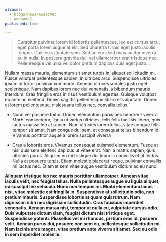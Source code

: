 ```yaml
---
aliases:
  - blogs/news/awesome2
  - awesome2
published: true

---
```

> Curabitur pulvinar, lorem id lobortis pellentesque, leo est cursus arcu, eget porta lorem augue at elit. Sed pharetra turpis eget justo iaculis tempor. Duis eu vulputate sem. Sed ac eros sed risus auctor viverra eu in nulla. In posuere gravida dui, vel ullamcorper erat tristique nec. Pellentesque vel urna vel dolor pretium dapibus quis eget justo...
<!--excerpt-->


Nullam massa mauris, elementum sit amet turpis in, aliquet sollicitudin mi. Fusce volutpat pellentesque sapien, in ultrices arcu. Suspendisse ultricies ipsum id tortor pulvinar commodo. Aenean ultrices sodales justo eget scelerisque. Nam dapibus lorem nec dui venenatis, a bibendum mauris interdum. Cras fringilla eros in risus vestibulum egestas. Quisque volutpat eu ante ac eleifend. Donec sagittis pellentesque libero et vulputate. Donec et lorem pellentesque, malesuada tellus nec, convallis tellus.`

* Nunc vel posuere tortor. Donec elementum purus nec hendrerit viverra. Morbi consectetur, ligula ut varius ultricies, felis felis facilisis libero, quis luctus massa leo at sapien. Nam ultricies lorem tellus, vitae congue felis tempor sit amet. Nam congue dui sem, at consequat tellus bibendum id. Vivamus porttitor augue a lorem suscipit viverra.

* Cras a lobortis eros. Vivamus consequat euismod elementum. Fusce at nisi quis sem eleifend dapibus ut vitae erat. Nam a mattis sapien, quis ultricies purus. Aliquam eu mi tristique dui lobortis convallis et at lectus. Nulla at posuere turpis. Etiam molestie placerat neque, pulvinar convallis mi luctus nec. Etiam et sem vitae augue vestibulum dictum ac eu nunc.

**Aliquam tristique leo nec mauris porttitor ullamcorper. Aenean vitae iaculis velit, nec feugiat tellus. Nulla pellentesque augue eu ligula aliquet, eu suscipit leo vehicula. Nunc non tempus mi. Morbi elementum lacus nisi, vitae molestie est fringilla in. Suspendisse at sollicitudin odio, non pretium mauris. Suspendisse lobortis at quam quis rutrum. Nam dignissim nibh nec dignissim sollicitudin. Cras faucibus imperdiet venenatis. Aenean massa nisi, tempor ut nulla eu, vulputate cursus odio. Duis vulputate dictum diam, feugiat dictum nisi tristique eget. Suspendisse potenti. Phasellus vel mi rhoncus, pretium eros id, posuere velit. Aenean purus dui, posuere non sem eu, pellentesque sollicitudin mi. Nam lacinia arcu magna, vitae pretium ante viverra sit amet. Sed eu odio in sem imperdiet molestie.**

